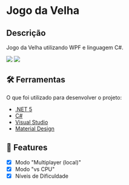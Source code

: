 # Jogo da Velha

## Descrição
Jogo da Velha utilizando WPF e linguagem C#.

![](https://img.shields.io/static/v1?label=Status&message=Developing&color=blue&style=plastic)
![](https://img.shields.io/badge/c%23-%23239120.svg?style=plastic&logo=c-sharp&logoColor=white)

## 🛠️ Ferramentas

O que foi utilizado para desenvolver o projeto:

- [.NET 5](https://dotnet.microsoft.com/download/dotnet/5.0)
- [C#](https://docs.microsoft.com/en-US/dotnet/csharp/)
- [Visual Studio](https://visualstudio.microsoft.com/pt-br/vs/community/)
- [Material Design](http://materialdesigninxaml.net/)

## 📝 Features

- [x] Modo "Multiplayer (local)"
- [x] Modo "vs CPU"
- [x] Níveis de Dificuldade
